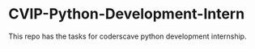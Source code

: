 # CVIP-Python-Development-Intern
This repo has the tasks for coderscave python development internship.
